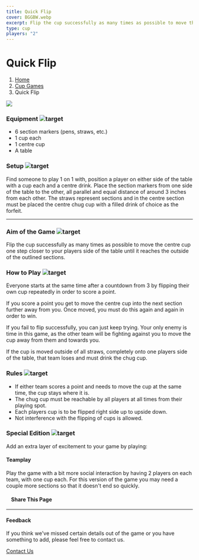 ```yaml
---
title: Quick Flip
cover: BGGBW.webp
excerpt: Flip the cup successfully as many times as possible to move the centre cup one step closer to your players side of the table until it reaches the outside of the outlined sections.
type: cup
players: "2"
---
```


# Quick Flip

1.  [Home](/)
2.  [Cup Games](GameCategories/CupGames)
3.  Quick Flip

![](images/quickflip.webp)

### Equipment ![target](images/liquor.webp)

-   6 section markers (pens, straws, etc.)
-   1 cup each
-   1 centre cup
-   A table

### Setup ![target](images/settings.webp)

Find someone to play 1 on 1 with, position a player on either side of the table with a cup each and a centre drink. Place the section markers from one side of the table to the other, all parallel and equal distance of around 3 inches from each other. The straws represent sections and in the centre section must be placed the centre chug cup with a filled drink of choice as the forfeit.

* * *

### Aim of the Game ![target](images/target.webp)

Flip the cup successfully as many times as possible to move the centre cup one step closer to your players side of the table until it reaches the outside of the outlined sections.

### How to Play ![target](images/question.webp)

Everyone starts at the same time after a countdown from 3 by flipping their own cup repeatedly in order to score a point.

If you score a point you get to move the centre cup into the next section further away from you. Once moved, you must do this again and again in order to win.

If you fail to flip successfully, you can just keep trying. Your only enemy is time in this game, as the other team will be fighting against you to move the cup away from them and towards you.

If the cup is moved outside of all straws, completely onto one players side of the table, that team loses and must drink the chug cup.

### Rules ![target](images/rules.webp)

-   If either team scores a point and needs to move the cup at the same time, the cup stays where it is.
-   The chug cup must be reachable by all players at all times from their playing spot.
-   Each players cup is to be flipped right side up to upside down.
-   Not interference with the flipping of cups is allowed.

### Special Edition ![target](images/special.webp)

Add an extra layer of excitement to your game by playing:

#### **Teamplay**

Play the game with a bit more social interaction by having 2 players on each team, with one cup each. For this version of the game you may need a couple more sections so that it doesn't end so quickly.

####     Share This Page

[](https://www.facebook.com/sharer/sharer.php?u=beergogglegames.co.uk/quickflip)[](https://www.instagram.com/direct/new/)[](https://twitter.com/intent/tweet?url=beergogglegames.co.uk/quickflip)

* * *

#### Feedback

If you think we've missed certain details out of the game or you have something to add, please feel free to contact us.

  
  
  
[Contact Us](contact)
